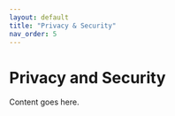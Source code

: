 ```yaml
---
layout: default
title: "Privacy & Security"
nav_order: 5
---
```


# Privacy and Security

Content goes here.

